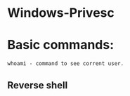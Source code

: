 # Windows-Privesc

# Basic commands:
```
whoami - command to see corrent user.

```
## Reverse shell
```

```
